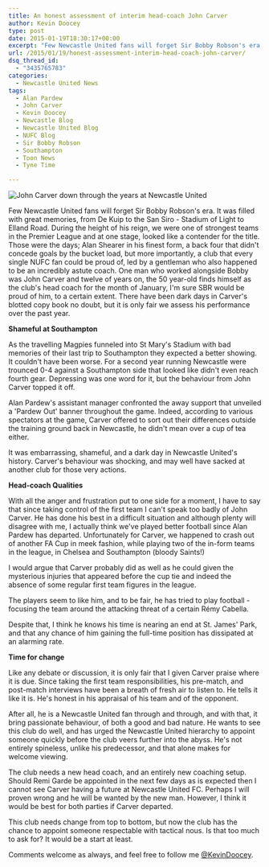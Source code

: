 ```yaml
---
title: An honest assessment of interim head-coach John Carver
author: Kevin Doocey
type: post
date: 2015-01-19T18:30:17+00:00
excerpt: "Few Newcastle United fans will forget Sir Bobby Robson's era. It was filled with great memories, from De Kuip to the San Siro - Stadium of Light to Elland Road.."
url: /2015/01/19/honest-assessment-interim-head-coach-john-carver/
dsq_thread_id:
  - "3435765783"
categories:
  - Newcastle United News
tags:
  - Alan Pardew
  - John Carver
  - Kevin Doocey
  - Newcastle Blog
  - Newcastle United Blog
  - NUFC Blog
  - Sir Bobby Robson
  - Southampton
  - Toon News
  - Tyne Time

---
```

![John Carver down through the years at Newcastle United](https://www.tynetime.com/wp-content/uploads/2015/01/John-Carver-Newcastle-United.jpg "Carver - Been at Newcastle United during Sir Bobby's era and indeed Pardew's reign")

Few Newcastle United fans will forget Sir Bobby Robson's era. It was filled with great memories, from De Kuip to the San Siro - Stadium of Light to Elland Road. During the height of his reign, we were one of strongest teams in the Premier League and at one stage, looked like a contender for the title. Those were the days; Alan Shearer in his finest form, a back four that didn't concede goals by the bucket load, but more importantly, a club that every single NUFC fan could be proud of, led by a gentleman who also happened to be an incredibly astute coach. One man who worked alongside Bobby was John Carver and twelve of years on, the 50 year-old finds himself as the club's head coach for the month of January, I'm sure SBR would be proud of him, to a certain extent. There have been dark days in Carver's blotted copy book no doubt, but it is only fair we assess his performance over the past year.

**Shameful at Southampton**

As the travelling Magpies funneled into St Mary's Stadium with bad memories of their last trip to Southampton they expected a better showing. It couldn't have been worse. For a second year running Newcastle were trounced 0-4 against a Southampton side that looked like didn't even reach fourth gear. Depressing was one word for it, but the behaviour from John Carver topped it off.

Alan Pardew's assistant manager confronted the away support that unveiled a 'Pardew Out' banner throughout the game. Indeed, according to various spectators at the game, Carver offered to sort out their differences outside the training ground back in Newcastle, he didn't mean over a cup of tea either.

It was embarrassing, shameful, and a dark day in Newcastle United's history. Carver's behaviour was shocking, and may well have sacked at another club for those very actions.

**Head-coach Qualities**

With all the anger and frustration put to one side for a moment, I have to say that since taking control of the first team I can't speak too badly of John Carver. He has done his best in a difficult situation and although plenty will disagree with me, I actually think we've played better football since Alan Pardew has departed. Unfortunately for Carver, we happened to crash out of another FA Cup in meek fashion, while playing two of the in-form teams in the league, in Chelsea and Southampton (bloody Saints!)

I would argue that Carver probably did as well as he could given the mysterious injuries that appeared before the cup tie and indeed the absence of some regular first team figures in the league.

The players seem to like him, and to be fair, he has tried to play football - focusing the team around the attacking threat of a certain Rémy Cabella.

Despite that, I think he knows his time is nearing an end at St. James' Park, and that any chance of him gaining the full-time position has dissipated at an alarming rate.

**Time for change**

Like any debate or discussion, it is only fair that I given Carver praise where it is due. Since taking the first team responsibilities, his pre-match, and post-match interviews have been a breath of fresh air to listen to. He tells it like it is. He's honest in his appraisal of his team and of the opponent.

After all, he is a Newcastle United fan through and through, and with that, it bring passionate behaviour, of both a good and bad nature. He wants to see this club do well, and has urged the Newcastle United hierarchy to appoint someone quickly before the club veers further into the abyss. He's not entirely spineless, unlike his predecessor, and that alone makes for welcome viewing.

The club needs a new head coach, and an entirely new coaching setup. Should Remi Garde be appointed in the next few days as is expected then I cannot see Carver having a future at Newcastle United FC. Perhaps I will proven wrong and he will be wanted by the new man. However, I think it would be best for both parties if Carver departed.

This club needs change from top to bottom, but now the club has the chance to appoint someone respectable with tactical nous. Is that too much to ask for? It would be a start at least.

Comments welcome as always, and feel free to follow me [@KevinDoocey](https://twitter.com/kevindoocey "caoimhin o dubhasa").
